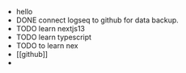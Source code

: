 - hello
- DONE connect logseq to github for data backup.
- TODO learn nextjs13
- TODO learn typescript
- TODO to learn nex
- [[github]]
-